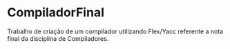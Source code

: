 # CompiladorFinal
Trabalho de criação de um compilador utilizando Flex/Yacc referente a nota final da disciplina de Compiladores.
